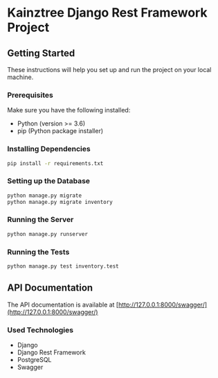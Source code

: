 # Kainztree Django Rest Framework Project

## Getting Started

These instructions will help you set up and run the project on your local machine.

### Prerequisites

Make sure you have the following installed:

- Python (version >= 3.6)
- pip (Python package installer)

### Installing Dependencies

```bash
pip install -r requirements.txt
```

### Setting up the Database
    
```bash
python manage.py migrate
python manage.py migrate inventory
```

### Running the Server

```bash
python manage.py runserver
```

### Running the Tests

```bash
python manage.py test inventory.test
```

## API Documentation

The API documentation is available at [http://127.0.0.1:8000/swagger/](http://127.0.0.1:8000/swagger/)

### Used Technologies

- Django
- Django Rest Framework
- PostgreSQL
- Swagger
